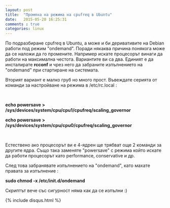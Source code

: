 ```yaml
---
layout: post
title:  "Промяна на режима на cpufreq в Ubuntu"
date:   2015-05-20 16:25:31
comments : true
categories: linux
---
```

    
По подразбиране cpufreq в Ubuntu, а може и би деривативите на Debian работи под режим "ondemand". Поради някаква причина понякога може да се наложи да го промените.
Например искате процесорът винаги да работи на максимална честота.
Вариантите ви са два. Единият е да инсталирате **rcconf** и чрез него да забраните изпълнението на "ondemand" при стартиране на системата.


Вторият вариант е малко груб но много прост.
Въвеждате серията от команди за настройване на режима в /etc/rc.local : 

 &nbsp;

**echo powersave >  /sys/devices/system/cpu/cpu1/cpufreq/scaling_governor**

**echo powersave >  /sys/devices/system/cpu/cpu0/cpufreq/scaling_governor**

 &nbsp;


Естествено ако процесорът ви е 4-ядрен ще трябват още 2 команди за другите ядра. Също така заменяте "powersave" с режима който искате да работи процесорът като performance, conservative и др.

След това забранявате изпълнението на "ondemand", като махате правата за изпълнение : 


**sudo chmod -x /etc/init.d/ondemand**


Скриптът вече със сигурност няма как да се изпълни :) 

{% include disqus.html %}
